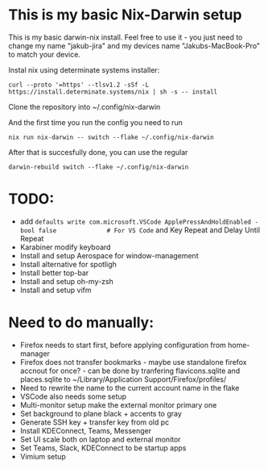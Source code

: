 # This is my basic Nix-Darwin setup

This is my basic darwin-nix install. Feel free to use it - you just need to change my name "jakub-jira" and my devices name "Jakubs-MacBook-Pro" to match your device.

Instal nix using determinate systems installer:

```
curl --proto '=https' --tlsv1.2 -sSf -L https://install.determinate.systems/nix | sh -s -- install
```

Clone the repository into ~/.config/nix-darwin

And the first time you run the config you need to run
```
nix run nix-darwin -- switch --flake ~/.config/nix-darwin
```

After that is succesfully done, you can use the regular 
```
darwin-rebuild switch --flake ~/.config/nix-darwin
```

# TODO:
 - add ```defaults write com.microsoft.VSCode ApplePressAndHoldEnabled -bool false              # For VS Code``` and Key Repeat and Delay Until Repeat
 - Karabiner modify keyboard
 - Install and setup Aerospace for window-management
 - Install alternative for spotligh
 - Install better top-bar
 - Install and setup oh-my-zsh
 - Install and setup vifm 

# Need to do manually:
 - Firefox needs to start first, before applying configuration from home-manager
 - Firefox does not transfer bookmarks - maybe use standalone firefox accnout for once? - can be done by tranfering flavicons.sqlite and places.sqlite to ~/Library/Application Support/Firefox/profiles/<profile name>
 - Need to rewrite the name to the current account name in the flake
 - VSCode also needs some setup
 - Multi-monitor setup make the external monitor primary one
 - Set background to plane black + accents to gray
 - Generate SSH key + transfer key from old pc
 - Install KDEConnect, Teams, Messenger
 - Set UI scale both on laptop and external monitor
 - Set Teams, Slack, KDEConnect to be startup apps
 - Vimium setup
